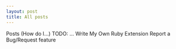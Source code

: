 ```yaml
---
layout: post
title: All posts
---
```


Posts (How do I...) TODO:
...
Write My Own Ruby Extension
Report a Bug/Request feature